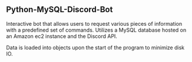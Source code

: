 ## Python-MySQL-Discord-Bot

Interactive bot that allows users to request various pieces of information with a predefined set of commands. Utilizes a MySQL database hosted on an Amazon ec2 instance and the Discord API.

Data is loaded into objects upon the start of the program to minimize disk IO.


